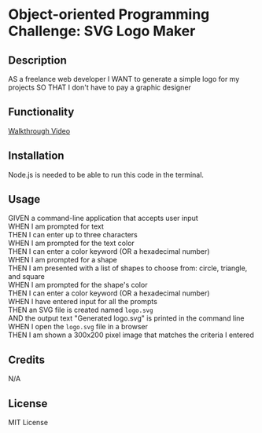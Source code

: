 # Object-oriented Programming Challenge: SVG Logo Maker

## Description
AS a freelance web developer
I WANT to generate a simple logo for my projects
SO THAT I don't have to pay a graphic designer

## Functionality
[Walkthrough Video](https://youtu.be/l9Uq1f0qrMY)

## Installation
Node.js is needed to be able to run this code in the terminal.

## Usage
GIVEN a command-line application that accepts user input<br>
WHEN I am prompted for text<br>
THEN I can enter up to three characters<br>
WHEN I am prompted for the text color<br>
THEN I can enter a color keyword (OR a hexadecimal number)<br>
WHEN I am prompted for a shape<br>
THEN I am presented with a list of shapes to choose from: circle, triangle, and square<br>
WHEN I am prompted for the shape's color<br>
THEN I can enter a color keyword (OR a hexadecimal number)<br>
WHEN I have entered input for all the prompts<br>
THEN an SVG file is created named `logo.svg`<br>
AND the output text "Generated logo.svg" is printed in the command line<br>
WHEN I open the `logo.svg` file in a browser<br>
THEN I am shown a 300x200 pixel image that matches the criteria I entered

## Credits
N/A

## License
MIT License